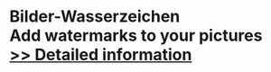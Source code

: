 # Bilder-Wasserzeichen<br />Add watermarks to your pictures<br />[>> Detailed information](https://secure.shareit.com/shareit/product.html?productid=300071165&affiliateid=200057808)